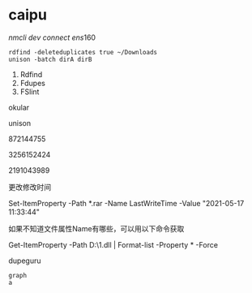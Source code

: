 # caipu

*nmcli* *dev* *connect ens*160

```shell
rdfind -deleteduplicates true ~/Downloads
unison -batch dirA dirB
```

1. Rdfind
2. Fdupes
3. FSlint

okular

unison

872144755

3256152424

2191043989

更改修改时间

 Set-ItemProperty -Path *.rar -Name LastWriteTime -Value "2021-05-17 11:33:44"

如果不知道文件属性Name有哪些，可以用以下命令获取

Get-ItemProperty -Path D:\1.dll | Format-list -Property * -Force



dupeguru

```mermaid
graph
a
```




